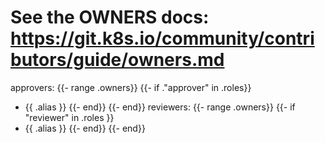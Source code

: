 # See the OWNERS docs: https://git.k8s.io/community/contributors/guide/owners.md
approvers:
{{- range .owners}}
{{- if ."approver" in .roles}}
- {{ .alias }}
{{- end}}
{{- end}}
reviewers:
{{- range .owners}}
{{- if "reviewer" in .roles }}
- {{ .alias }}
{{- end}}
{{- end}}
